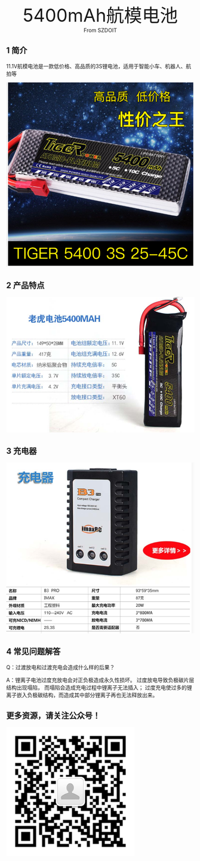 <center><font size=10> 5400mAh航模电池 </center></font>
<center> From SZDOIT</center>

## 1 简介

​	11.1V航模电池是一款低价格、高品质的3S锂电池，适用于智能小车、机器人、航拍等

![battery1](battery1.png)

## 2 产品特点

![battery2](battery2.png)

## 3 充电器

![battery3](battery3.png)

## 4 常见问题解答

Q：过渡放电和过渡充电会造成什么样的后果？

A：锂离子电池过度充放电会对正负极造成永久性损坏。 过度放电导致负极碳片层结构出现塌陷， 而塌陷会造成充电过程中锂离子无法插入； 过度充电使过多的锂离子嵌入负极碳结构，而造成其中部分锂离子再也无法释放出来。

## 更多资源，请关注公众号！

![wps101010](wps101010.png)